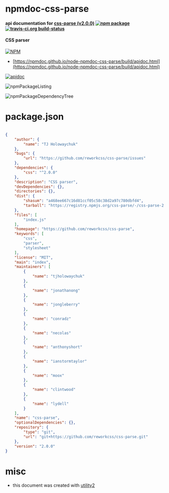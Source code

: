 # npmdoc-css-parse

#### api documentation for  [css-parse (v2.0.0)](https://github.com/reworkcss/css-parse)  [![npm package](https://img.shields.io/npm/v/npmdoc-css-parse.svg?style=flat-square)](https://www.npmjs.org/package/npmdoc-css-parse) [![travis-ci.org build-status](https://api.travis-ci.org/npmdoc/node-npmdoc-css-parse.svg)](https://travis-ci.org/npmdoc/node-npmdoc-css-parse)

#### CSS parser

[![NPM](https://nodei.co/npm/css-parse.png?downloads=true&downloadRank=true&stars=true)](https://www.npmjs.com/package/css-parse)

- [https://npmdoc.github.io/node-npmdoc-css-parse/build/apidoc.html](https://npmdoc.github.io/node-npmdoc-css-parse/build/apidoc.html)

[![apidoc](https://npmdoc.github.io/node-npmdoc-css-parse/build/screenCapture.buildCi.browser.%252Ftmp%252Fbuild%252Fapidoc.html.png)](https://npmdoc.github.io/node-npmdoc-css-parse/build/apidoc.html)

![npmPackageListing](https://npmdoc.github.io/node-npmdoc-css-parse/build/screenCapture.npmPackageListing.svg)

![npmPackageDependencyTree](https://npmdoc.github.io/node-npmdoc-css-parse/build/screenCapture.npmPackageDependencyTree.svg)



# package.json

```json

{
    "author": {
        "name": "TJ Holowaychuk"
    },
    "bugs": {
        "url": "https://github.com/reworkcss/css-parse/issues"
    },
    "dependencies": {
        "css": "^2.0.0"
    },
    "description": "CSS parser",
    "devDependencies": {},
    "directories": {},
    "dist": {
        "shasum": "a468ee667c16d81ccf05c58c38d2a97c780dbfd4",
        "tarball": "https://registry.npmjs.org/css-parse/-/css-parse-2.0.0.tgz"
    },
    "files": [
        "index.js"
    ],
    "homepage": "https://github.com/reworkcss/css-parse",
    "keywords": [
        "css",
        "parser",
        "stylesheet"
    ],
    "license": "MIT",
    "main": "index",
    "maintainers": [
        {
            "name": "tjholowaychuk"
        },
        {
            "name": "jonathanong"
        },
        {
            "name": "jongleberry"
        },
        {
            "name": "conradz"
        },
        {
            "name": "necolas"
        },
        {
            "name": "anthonyshort"
        },
        {
            "name": "ianstormtaylor"
        },
        {
            "name": "moox"
        },
        {
            "name": "clintwood"
        },
        {
            "name": "lydell"
        }
    ],
    "name": "css-parse",
    "optionalDependencies": {},
    "repository": {
        "type": "git",
        "url": "git+https://github.com/reworkcss/css-parse.git"
    },
    "version": "2.0.0"
}
```



# misc
- this document was created with [utility2](https://github.com/kaizhu256/node-utility2)
